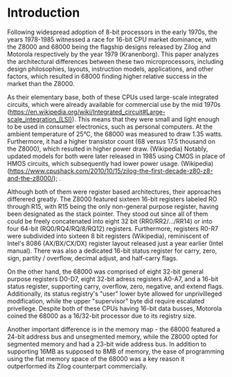 # Introduction

Following widespread adoption of 8-bit processors in the early 1970s, the years 1978-1985 witnessed a race for 16-bit CPU market dominance, with the Z8000 and  68000 being the flagship designs released by Zilog and Motorola respectively by the year 1979 (Kranenborg). This paper analyzes the architectural differences between these two microprocessors, including design philosophies, layouts, instruction models, applications, and other factors, which resulted in 68000 finding higher relative success in the market than the Z8000.

As their elementary base, both of these CPUs used large-scale integrated circuits, which were already available for commercial use by the mid 1970s (https://en.wikipedia.org/wiki/Integrated_circuit#Large-scale_integration_(LSI)). This means that they were small and light enough to be used in consumer electronics, such as personal computers. At the ambient temperature of 25°C, the 68000 was measured to draw 1.35 watts. Furthermore, it had a higher transistor count (68 versus 17.5 thousand on the Z8000), which resulted in higher power draw. (Wikipedia) Notably, updated models for both were later released in 1985 using CMOS in place of HMOS circuits, which subsequently had lower power usage. (Wikipedia)(https://www.cpushack.com/2010/10/15/zilog-the-first-decade-z80-z8-and-the-z8000/); .

Although both of them were register based architectures, their approaches differered greatly. The Z8000 featured sixteen 16-bit registers labeled RO through R15, with R15 being the only non-general purpose register, having been designated as the stack pointer. They stood out since all of them could be freely concatenated into eight 32 bit (RR0/RR2/.../RR14) or into four 64-bit (RQ0/RQ4/RQ/8/RQ12) registers. Furthermore, registers R0-R7 were subdivided into sixteen 8 bit registers (Wikipedia), reminiscent of Intel's 8086 (AX/BX/CX/DX) register layout released just a year earlier (Intel manual). There was also a dedicated 16-bit status register for carry, zero, sign, partity / overflow, decimal adjust, and half-carry flags. 

On the other hand, the 68000 was comprised of eight 32-bit general purpose registers D0-D7, eight 32-bit adress registers A0-A7, and a 16-bit status register, supporting carry, overflow, zero, negative, and extend flags. Additionally, its status registry's "user" lower byte allowed for unprivilleged modification, while the upper "supervisor" byte did require escalated privellege. Despite both of these CPUs having 16-bit data busses, Motorola coined the 68000 as a 16/32-bit processor due to its registry size.

Another important difference is in the memory map - the 68000 featured a 24-bit address bus and unsegmented memory, while the Z8000 opted for segmented memory and had a 23-bit wide address bus. In addition to supporting 16MB as supposed to 8MB of memory, the ease of programming using the flat memory space of the 68000 was a key reason it outperformed its Zilog counterpart commercially.